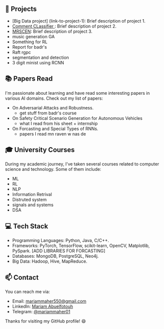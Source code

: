 
## 🚀 Projects


- [Big Data project] (link-to-project-1): Brief description of project 1.
- [Comment CLassifier ](link-to-project-2): Brief description of project 2.
- [MRSCEN](link-to-project-3): Brief description of project 3.
- music generation GA
- Something for RL
- Report for badr's
- Raft rgpc
- segmentation and detection
- 3 digit minist using RCNN


## 📚 Papers Read

I'm passionate about learning and have read some interesting papers in various AI domains. Check out my list of papers:

- On Adversarial Attacks and Robustness.
    - get stuff from badr's course
- On Safety Critical Scenario Generation for Autonomous Vehicles
    - what I read from his sheet + internship
- On Forcasting and Special Types of RNNs.
    - papers I read mn raven w nas de   



## 🎓 University Courses

During my academic journey, I've taken several courses related to computer science and technology. Some of them include:
- ML
- RL
- NLP
- Information Retrival 
- Distruted system
- signals and systems
- DSA



## 💻 Tech Stack

- Programming Languages: Python, Java, C/C++.
- Frameworks: PyTorch, TensorFlow, scikit-learn, OpenCV, Matplotlib, PySpark. [ADD LIBRARIES FOR FORCASTING]
- Databases: MongoDB, PostgreSQL, Neo4j.
- Big Data: Hadoop, Hive, MapReduce.


## 📫 Contact

You can reach me via:

- Email: [mariammaher550@gmail.com](mailto:mariammaher550@gmail.com)
- LinkedIn: [Mariam Abuelfotouh](linkedin.com/in/mariam-abueflotouh-4688bb170)
- Telegram: [@mariammaher01](https://t.me/mariammaher01)


Thanks for visiting my GitHub profile! 😄

